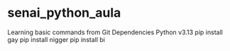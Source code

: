 # senai_python_aula
Learning basic commands from Git
Dependencies
Python v3.13
pip install gay
pip install nigger
pip install bi
